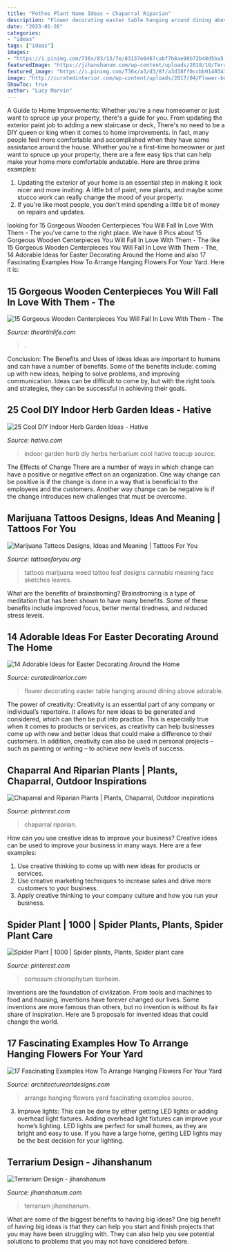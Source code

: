 ```yaml
---
title: "Pothos Plant Name Ideas ~ Chaparral Riparian"
description: "Flower decorating easter table hanging around dining above adorable"
date: "2023-01-26"
categories:
- "ideas"
tags: ["ideas"]
images:
- "https://i.pinimg.com/736x/83/13/7e/83137e0467cabf7b8ae98b72b48d5ba5.jpg"
featuredImage: "https://jihanshanum.com/wp-content/uploads/2018/10/Terrarium-Design00041.jpg"
featured_image: "https://i.pinimg.com/736x/a3/d3/8f/a3d38ff0ccbb014034158cebaba66873.jpg"
image: "http://curatedinterior.com/wp-content/uploads/2017/04/Flower-box-hanging-upside-down-above-dining-table.jpg"
ShowToc: true
author: "Lucy Marvin"
---
```



A Guide to Home Improvements: Whether you're a new homeowner or just want to spruce up your property, there's a guide for you. From updating the exterior paint job to adding a new staircase or deck,
There's no need to be a DIY queen or king when it comes to home improvements. In fact, many people feel more comfortable and accomplished when they have some assistance around the house. Whether you're a first-time homeowner or just want to spruce up your property, there are a few easy tips that can help make your home more comfortable andutable. Here are three prime examples: 
1) Updating the exterior of your home is an essential step in making it look nicer and more inviting. A little bit of paint, new plants, and maybe some stucco work can really change the mood of your property. 
2) If you're like most people, you don't mind spending a little bit of money on repairs and updates.

	

		
looking for 15 Gorgeous Wooden Centerpieces You Will Fall In Love With Them - The you've came to the right place. We have 8 Pics about 15 Gorgeous Wooden Centerpieces You Will Fall In Love With Them - The like 15 Gorgeous Wooden Centerpieces You Will Fall In Love With Them - The, 14 Adorable Ideas for Easter Decorating Around the Home and also 17 Fascinating Examples How To Arrange Hanging Flowers For Your Yard. Here it is:
		
    
## 15 Gorgeous Wooden Centerpieces You Will Fall In Love With Them - The

<img loading=lazy src="https://theartinlife.com/wp-content/uploads/2017/04/Wooden-Centerpieces-5-The-ART-In-LIFE-.jpg" onerror="this.onerror=null;this.src='https://tse4.mm.bing.net/th?id=OIP.Y_yNPR8NSfdkGe-6pvfiLAHaLH&amp;pid=15.1';" alt="15 Gorgeous Wooden Centerpieces You Will Fall In Love With Them - The">

_Source: theartinlife.com_

>. 

	

Conclusion: The Benefits and Uses of Ideas
Ideas are important to humans and can have a number of benefits. Some of the benefits include: coming up with new ideas, helping to solve problems, and improving communication. Ideas can be difficult to come by, but with the right tools and strategies, they can be successful in achieving their goals.

    
## 25 Cool DIY Indoor Herb Garden Ideas - Hative

<img loading=lazy src="https://hative.com/wp-content/uploads/2014/11/indoor-garden/25-tiers-of-herbs.jpg" onerror="this.onerror=null;this.src='https://tse1.mm.bing.net/th?id=OIP.4RnxXOb-65zizvkcVai5qAHaK_&amp;pid=15.1';" alt="25 Cool DIY Indoor Herb Garden Ideas - Hative">

_Source: hative.com_

>indoor garden herb diy herbs herbarium cool hative teacup source. 

	

The Effects of Change
There are a number of ways in which change can have a positive or negative effect on an organization. One way change can be positive is if the change is done in a way that is beneficial to the employees and the customers. Another way change can be negative is if the change introduces new challenges that must be overcome.

    
## Marijuana Tattoos Designs, Ideas And Meaning | Tattoos For You

<img loading=lazy src="https://www.tattoosforyou.org/wp-content/uploads/2016/03/Marijuana-Leaf-Tattoos.jpg" onerror="this.onerror=null;this.src='https://tse3.mm.bing.net/th?id=OIP.GKM7783CqYvTboOwVz0DpQHaLP&amp;pid=15.1';" alt="Marijuana Tattoos Designs, Ideas and Meaning | Tattoos For You">

_Source: tattoosforyou.org_

>tattoos marijuana weed tattoo leaf designs cannabis meaning face sketches leaves. 

	

What are the benefits of brainstroming?
Brainstroming is a type of meditation that has been shown to have many benefits. Some of these benefits include improved focus, better mental tiredness, and reduced stress levels.

    
## 14 Adorable Ideas For Easter Decorating Around The Home

<img loading=lazy src="http://curatedinterior.com/wp-content/uploads/2017/04/Flower-box-hanging-upside-down-above-dining-table.jpg" onerror="this.onerror=null;this.src='https://tse2.mm.bing.net/th?id=OIP.fHRe2Ky8JbkJZ_2kc2k64QHaLH&amp;pid=15.1';" alt="14 Adorable Ideas for Easter Decorating Around the Home">

_Source: curatedinterior.com_

>flower decorating easter table hanging around dining above adorable. 

	

The power of creativity:
Creativity is an essential part of any company or individual’s repertoire. It allows for new ideas to be generated and considered, which can then be put into practice. This is especially true when it comes to products or services, as creativity can help businesses come up with new and better ideas that could make a difference to their customers. In addition, creativity can also be used in personal projects – such as painting or writing – to achieve new levels of success.

    
## Chaparral And Riparian Plants | Plants, Chaparral, Outdoor Inspirations

<img loading=lazy src="https://i.pinimg.com/736x/a3/d3/8f/a3d38ff0ccbb014034158cebaba66873.jpg" onerror="this.onerror=null;this.src='https://tse3.mm.bing.net/th?id=OIP.RpFKRcYRNx-ueZbI-6wp6AHaLJ&amp;pid=15.1';" alt="Chaparral and Riparian Plants | Plants, Chaparral, Outdoor inspirations">

_Source: pinterest.com_

>chaparral riparian. 

	

How can you use creative ideas to improve your business?
Creative ideas can be used to improve your business in many ways. Here are a few examples:
1. Use creative thinking to come up with new ideas for products or services.
2. Use creative marketing techniques to increase sales and drive more customers to your business.
3. Apply creative thinking to your company culture and how you run your business.

    
## Spider Plant | 1000 | Spider Plants, Plants, Spider Plant Care

<img loading=lazy src="https://i.pinimg.com/736x/83/13/7e/83137e0467cabf7b8ae98b72b48d5ba5.jpg" onerror="this.onerror=null;this.src='https://tse4.mm.bing.net/th?id=OIP.WCC1r9W2RF7Xd0U2iCv0qQHaLH&amp;pid=15.1';" alt="Spider Plant | 1000 | Spider plants, Plants, Spider plant care">

_Source: pinterest.com_

>comosum chlorophytum tierheim. 

	

Inventions are the foundation of civilization. From tools and machines to food and housing, inventions have forever changed our lives. Some inventions are more famous than others, but no invention is without its fair share of inspiration. Here are 5 proposals for invented ideas that could change the world.

    
## 17 Fascinating Examples How To Arrange Hanging Flowers For Your Yard

<img loading=lazy src="https://www.architectureartdesigns.com/wp-content/uploads/2016/08/2-43.jpg" onerror="this.onerror=null;this.src='https://tse2.mm.bing.net/th?id=OIP.W9_4eHYBqHWw7N_60o4eAwDIEs&amp;pid=15.1';" alt="17 Fascinating Examples How To Arrange Hanging Flowers For Your Yard">

_Source: architectureartdesigns.com_

>arrange hanging flowers yard fascinating examples source. 

	

3. Improve lights: This can be done by either getting LED lights or adding overhead light fixtures.
Adding overhead light fixtures can improve your home’s lighting. LED lights are perfect for small homes, as they are bright and easy to use. If you have a large home, getting LED lights may be the best decision for your lighting.

    
## Terrarium Design - Jihanshanum

<img loading=lazy src="https://jihanshanum.com/wp-content/uploads/2018/10/Terrarium-Design00041.jpg" onerror="this.onerror=null;this.src='https://tse2.mm.bing.net/th?id=OIP.rowHcPxmmdmcQ6pyg53P-gHaJ3&amp;pid=15.1';" alt="Terrarium Design - jihanshanum">

_Source: jihanshanum.com_

>terrarium jihanshanum. 

	

What are some of the biggest benefits to having big ideas?
One big benefit of having big ideas is that they can help you start and finish projects that you may have been struggling with. They can also help you see potential solutions to problems that you may not have considered before.

